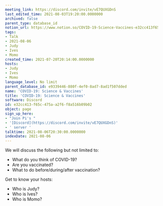 ```yaml
---
meeting_link: https://discord.com/invite/vE7QUXGDnS
last_edited_time: 2021-08-03T19:20:00.0000000
archived: false
parent_type: database_id
notion_url: https://www.notion.so/COVID-19-Science-Vaccines-e32cc413f65c475aa2f6f8a516b09b02
tags:
- Talk
- 2021-08-06
- Judy
- Ives
- Momo
created_time: 2021-07-20T20:14:00.0000000
hosts:
- Judy
- Ives
- Momo
language_level: No limit
parent_database_id: e9339446-880f-4ef0-8ad7-8ad1f507dded
name: 'COVID-19: Science & Vaccines'
title: 'COVID-19: Science & Vaccines'
software: Discord
id: e32cc413-f65c-475a-a2f6-f8a516b09b02
object: page
sign_up_here:
- "Join Pi's "
- '[Discord](https://discord.com/invite/vE7QUXGDnS)'
- ' server '
talktime: 2021-08-06T20:30:00.0000000
indexDate: 2021-08-06
---
```



We will discuss the following but not limited to:
   - What do you think of COVID-19?
   - Are you vaccinated?
   - What to do before/during/after vaccination?

Get to know your hosts:
   - Who is Judy?
   - Who is Ives?
   - Who is Momo?




